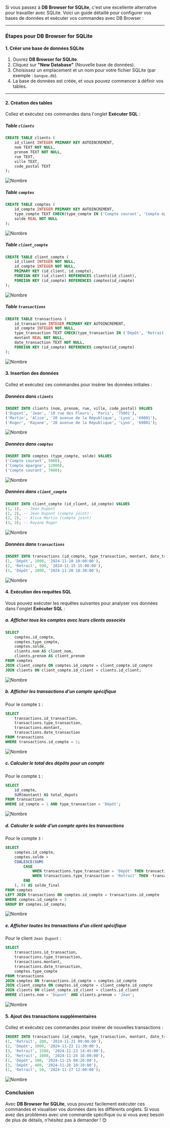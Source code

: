 Si vous passez à **DB Browser for SQLite**, c'est une excellente alternative pour travailler avec SQLite. Voici un guide détaillé pour configurer vos bases de données et exécuter vos commandes avec DB Browser :

---

### **Étapes pour DB Browser for SQLite**

#### **1. Créer une base de données SQLite**
1. Ouvrez **DB Browser for SQLite**.
2. Cliquez sur **"New Database"** (Nouvelle base de données).
3. Choisissez un emplacement et un nom pour votre fichier SQLite (par exemple : `banque.db`).
4. La base de données est créée, et vous pouvez commencer à définir vos tables.

---

#### **2. Création des tables**

Collez et exécutez ces commandes dans l'onglet **Exécuter SQL** :

##### **Table `clients`**
```sql
CREATE TABLE clients (
    id_client INTEGER PRIMARY KEY AUTOINCREMENT,
    nom TEXT NOT NULL,
    prenom TEXT NOT NULL,
    rue TEXT,
    ville TEXT,
    code_postal TEXT
);
```
![Nombre](imgs/ss1.png)

##### **Table `comptes`**
```sql
CREATE TABLE comptes (
    id_compte INTEGER PRIMARY KEY AUTOINCREMENT,
    type_compte TEXT CHECK(type_compte IN ('Compte courant', 'Compte épargne')) NOT NULL,
    solde REAL NOT NULL
);
```
![Nombre](imgs/ss3.png)

##### **Table `client_compte`**
```sql
CREATE TABLE client_compte (
    id_client INTEGER NOT NULL,
    id_compte INTEGER NOT NULL,
    PRIMARY KEY (id_client, id_compte),
    FOREIGN KEY (id_client) REFERENCES clients(id_client),
    FOREIGN KEY (id_compte) REFERENCES comptes(id_compte)
);
```
![Nombre](imgs/ss2.png)

##### **Table `transactions`**
```sql
CREATE TABLE transactions (
    id_transaction INTEGER PRIMARY KEY AUTOINCREMENT,
    id_compte INTEGER NOT NULL,
    type_transaction TEXT CHECK(type_transaction IN ('Dépôt', 'Retrait')) NOT NULL,
    montant REAL NOT NULL,
    date_transaction TEXT NOT NULL,
    FOREIGN KEY (id_compte) REFERENCES comptes(id_compte)
);
```

![Nombre](imgs/ss4.png)


#### **3. Insertion des données**

Collez et exécutez ces commandes pour insérer les données initiales :

##### **Données dans `clients`**
```sql
INSERT INTO clients (nom, prenom, rue, ville, code_postal) VALUES
('Dupont', 'Jean', '10 rue des Fleurs', 'Paris', '75001'),
('Martin', 'Alice', '20 avenue de la République', 'Lyon', '69001'),
('Roger', 'Rayane', '20 avenue de la République', 'Lyon', '69001');
```
![Nombre](imgs/s1.png)

##### **Données dans `comptes`**
```sql
INSERT INTO comptes (type_compte, solde) VALUES
('Compte courant', 5000),
('Compte épargne', 12000),
('Compte courant', 7000);
```
![Nombre](imgs/s2.png)

##### **Données dans `client_compte`**
```sql
INSERT INTO client_compte (id_client, id_compte) VALUES
(1, 1), -- Jean Dupont
(1, 2), -- Jean Dupont (compte joint)
(2, 2), -- Alice Martin (compte joint)
(3, 3); -- Rayane Roger
```
![Nombre](imgs/s3.png)

##### **Données dans `transactions`**
```sql
INSERT INTO transactions (id_compte, type_transaction, montant, date_transaction) VALUES
(1, 'Dépôt', 1000, '2024-11-10 10:00:00'),
(2, 'Retrait', 500, '2024-11-15 15:00:00'),
(3, 'Dépôt', 2000, '2024-11-20 18:30:00');
```

![Nombre](imgs/s4.png)

#### **4. Exécution des requêtes SQL**

Vous pouvez exécuter les requêtes suivantes pour analyser vos données dans l'onglet **Exécuter SQL** :

##### **a. Afficher tous les comptes avec leurs clients associés**
```sql
SELECT 
    comptes.id_compte,
    comptes.type_compte,
    comptes.solde,
    clients.nom AS client_nom,
    clients.prenom AS client_prenom
FROM comptes
JOIN client_compte ON comptes.id_compte = client_compte.id_compte
JOIN clients ON client_compte.id_client = clients.id_client;
```

![Nombre](imgs/s5.png)

##### **b. Afficher les transactions d’un compte spécifique**
Pour le compte `1` :
```sql
SELECT 
    transactions.id_transaction,
    transactions.type_transaction,
    transactions.montant,
    transactions.date_transaction
FROM transactions
WHERE transactions.id_compte = 1;
```

![Nombre](imgs/s6.png)

##### **c. Calculer le total des dépôts pour un compte**
Pour le compte `1` :
```sql
SELECT 
    id_compte,
    SUM(montant) AS total_depots
FROM transactions
WHERE id_compte = 1 AND type_transaction = 'Dépôt';
```

![Nombre](imgs/s7.png)

##### **d. Calculer le solde d’un compte après les transactions**
Pour le compte `3` :
```sql
SELECT 
    comptes.id_compte,
    comptes.solde + 
    COALESCE(SUM(
        CASE 
            WHEN transactions.type_transaction = 'Dépôt' THEN transactions.montant
            WHEN transactions.type_transaction = 'Retrait' THEN -transactions.montant
        END
    ), 0) AS solde_final
FROM comptes
LEFT JOIN transactions ON comptes.id_compte = transactions.id_compte
WHERE comptes.id_compte = 3
GROUP BY comptes.id_compte;
```

![Nombre](imgs/s8.png)

##### **e. Afficher toutes les transactions d’un client spécifique**
Pour le client `Jean Dupont` :
```sql
SELECT 
    transactions.id_transaction,
    transactions.type_transaction,
    transactions.montant,
    transactions.date_transaction,
    comptes.type_compte
FROM transactions
JOIN comptes ON transactions.id_compte = comptes.id_compte
JOIN client_compte ON comptes.id_compte = client_compte.id_compte
JOIN clients ON client_compte.id_client = clients.id_client
WHERE clients.nom = 'Dupont' AND clients.prenom = 'Jean';
```

![Nombre](imgs/s9.png)


#### **5. Ajout des transactions supplémentaires**

Collez et exécutez ces commandes pour insérer de nouvelles transactions :
```sql
INSERT INTO transactions (id_compte, type_transaction, montant, date_transaction) VALUES
(1, 'Retrait', 200, '2024-11-21 09:00:00'),
(2, 'Dépôt', 3000, '2024-11-22 11:30:00'),
(3, 'Retrait', 1500, '2024-11-23 14:45:00'),
(2, 'Retrait', 1000, '2024-11-24 16:00:00'),
(1, 'Dépôt', 500, '2024-11-25 08:20:00'),
(3, 'Dépôt', 400, '2024-11-26 10:10:00'),
(1, 'Retrait', 50, '2024-11-27 12:00:00');
```

![Nombre](imgs/s10.png)

### **Conclusion**
Avec **DB Browser for SQLite**, vous pouvez facilement exécuter ces commandes et visualiser vos données dans les différents onglets. Si vous avez des problèmes avec une commande spécifique ou si vous avez besoin de plus de détails, n’hésitez pas à demander ! 😊